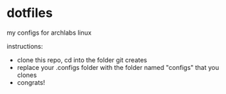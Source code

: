 # dotfiles
my configs for archlabs linux

instructions:  
- clone this repo, cd into the folder git creates
- replace your .configs folder with the folder named "configs" that you clones
- congrats!

